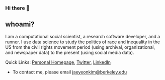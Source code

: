### Hi there 👋

## whoami?

I am a computational social scientist, a research software developer, and a runner. I use data science to study the politics of race and inequality in the US from the civil rights movement period (using archival, organizational, and newspaper data) to the present (using social media data). 

Quick Links: [Personal Homepage](https://jaeyk.github.io/), [Twitter](https://twitter.com/JaeJaeykim2), [LinkedIn](https://www.linkedin.com/in/jae-yeon-kim/)

- To contact me, please email jaeyeonkim@berkeley.edu 
